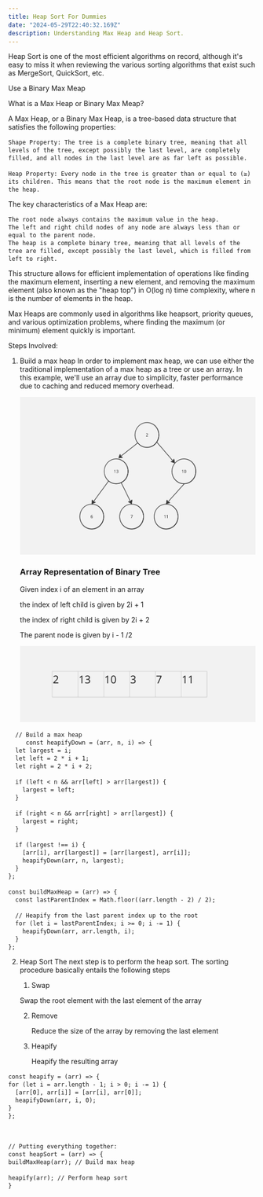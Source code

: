 ```yaml
---
title: Heap Sort For Dummies
date: "2024-05-29T22:40:32.169Z"
description: Understanding Max Heap and Heap Sort.
---
```


Heap Sort is one of the most efficient algorithms on record, although it's easy to miss it when reviewing the various sorting algorithms that exist such as MergeSort, QuickSort, etc.

Use a Binary Max Meap

What is a Max Heap or Binary Max Meap?

A Max Heap, or a Binary Max Heap, is a tree-based data structure that satisfies the following properties:

    Shape Property: The tree is a complete binary tree, meaning that all levels of the tree, except possibly the last level, are completely filled, and all nodes in the last level are as far left as possible.

    Heap Property: Every node in the tree is greater than or equal to (≥) its children. This means that the root node is the maximum element in the heap.

The key characteristics of a Max Heap are:

    The root node always contains the maximum value in the heap.
    The left and right child nodes of any node are always less than or equal to the parent node.
    The heap is a complete binary tree, meaning that all levels of the tree are filled, except possibly the last level, which is filled from left to right.

This structure allows for efficient implementation of operations like finding the maximum element, inserting a new element, and removing the maximum element (also known as the "heap top") in O(log n) time complexity, where n is the number of elements in the heap.

Max Heaps are commonly used in algorithms like heapsort, priority queues, and various optimization problems, where finding the maximum (or minimum) element quickly is important.
 
Steps Involved:
1. Build a max heap
     In order to implement max heap, we can use either the traditional implementation of a max heap as a tree or use an array. In this example, we'll use an array due to simplicity, faster performance due to caching and reduced memory overhead.

     ![Binary Tree](../images/binary-tree.jpg)

     ### Array Representation of Binary Tree

     Given index i of an element in an array 
     
     the index of left child is given by 2i + 1

     the index of right child is given by 2i + 2

     The parent node is given by i - 1 /2

     ![Array](../images//array.jpg)

     
     
```
  // Build a max heap
     const heapifyDown = (arr, n, i) => {
  let largest = i;
  let left = 2 * i + 1;
  let right = 2 * i + 2;

  if (left < n && arr[left] > arr[largest]) {
    largest = left;
  }

  if (right < n && arr[right] > arr[largest]) {
    largest = right;
  }

  if (largest !== i) {
    [arr[i], arr[largest]] = [arr[largest], arr[i]];
    heapifyDown(arr, n, largest);
  }
};

const buildMaxHeap = (arr) => {
  const lastParentIndex = Math.floor((arr.length - 2) / 2);

  // Heapify from the last parent index up to the root
  for (let i = lastParentIndex; i >= 0; i -= 1) {
    heapifyDown(arr, arr.length, i);
  }
};

```
    

2. Heap Sort
  The next step is to perform the heap sort. The sorting procedure basically entails the following steps
    1. Swap

      Swap the root element with the last element of the array

    2. Remove

       Reduce the size of the array by removing the last element
    3. Heapify

       Heapify the resulting array



  ```
  const heapify = (arr) => {
  for (let i = arr.length - 1; i > 0; i -= 1) {
    [arr[0], arr[i]] = [arr[i], arr[0]];
    heapifyDown(arr, i, 0);
  }
};
     
  ```



  ```

  // Putting everything together:
  const heapSort = (arr) => {
  buildMaxHeap(arr); // Build max heap

  heapify(arr); // Perform heap sort
}

  ```


